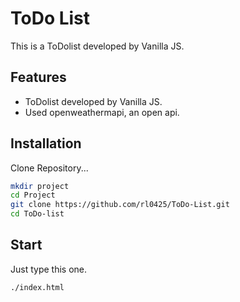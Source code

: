 # ToDo List
This is a ToDolist developed by Vanilla JS.
## Features
- ToDolist developed by Vanilla JS.
- Used openweathermapi, an open api.

## Installation

Clone Repository...
```sh
mkdir project
cd Project
git clone https://github.com/rl0425/ToDo-List.git
cd ToDo-list
```
## Start
Just type this one.
```sh
./index.html
```
